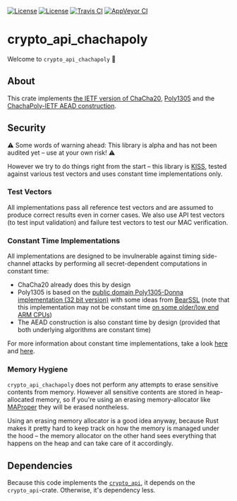 [![License](https://img.shields.io/badge/License-BSD--2--Clause-blue.svg)](https://opensource.org/licenses/BSD-2-Clause)
[![License](https://img.shields.io/badge/License-MIT-blue.svg)](https://opensource.org/licenses/MIT)
[![Travis CI](https://travis-ci.org/KizzyCode/crypto_api_chachapoly.svg?branch=master)](https://travis-ci.org/KizzyCode/crypto_api_chachapoly)
[![AppVeyor CI](https://ci.appveyor.com/api/projects/status/github/KizzyCode/crypto_api_chachapoly?svg=true)](https://ci.appveyor.com/project/KizzyCode/crypto-api-chachapoly)

# crypto_api_chachapoly
Welcome to `crypto_api_chachapoly` 🎉


## About
This crate implements
[the IETF version of ChaCha20](https://tools.ietf.org/html/rfc8439#section-2.4),
[Poly1305](https://tools.ietf.org/html/rfc8439#section-2.5) and the
[ChachaPoly-IETF AEAD construction](https://tools.ietf.org/html/rfc8439#section-2.8).


## Security
⚠️ Some words of warning ahead: This library is alpha and has not been audited yet – use at your
own risk! ⚠️

However we try to do things right from the start – this library is
[KISS](https://en.wikipedia.org/wiki/KISS_principle), tested against various test vectors and uses
constant time implementations only.

### Test Vectors
All implementations pass all reference test vectors and are assumed to produce correct results even
in corner cases. We also use API test vectors (to test input validation) and failure test vectors to
test our MAC verification.

### Constant Time Implementations
All implementations are designed to be invulnerable against timing side-channel attacks by
performing all secret-dependent computations in constant time:
 - ChaCha20 already does this by design
 - Poly1305 is based on the 
   [public domain Poly1305-Donna implementation (32 bit version)](https://github.com/floodyberry/poly1305-donna)
   with some ideas from [BearSSL](https://bearssl.org) (note that this implementation may not be
   constant time [on some older/low end ARM CPUs](https://bearssl.org/ctmul.html#arm))
 - The AEAD construction is also constant time by design (provided that both underlying algorithms
   are constant time)

For more information about constant time implementations, take a look
[here](https://bearssl.org/constanttime.html) and [here](https://bearssl.org/ctmul.html).

### Memory Hygiene
`crypto_api_chachapoly` does not perform any attempts to erase sensitive contents from memory.
However all sensitive contents are stored in heap-allocated memory, so if you're using an erasing
memory-allocator like [MAProper](https://crates.io/crates/ma_proper) they will be erased nontheless.

Using an erasing memory allocator is a good idea anyway, because Rust makes it pretty hard to keep
track on how the memory is managed under the hood – the memory allocator on the other hand sees
everything that happens on the heap and can take care of it accordingly.


## Dependencies
Because this code implements the [`crypto_api`](https://github.com/KizzyCode/crypto_api), it depends
on the `crypto_api`-crate. Otherwise, it's dependency less.